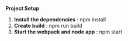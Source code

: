 
**Project Setup**

1. **Install the dependencies** : npm install
2. **Create build** : npm run build
3. **Start the webpack and node app** : npm start